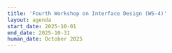 ```yaml
---
title: 'Fourth Workshop on Interface Design (WS-4)'
layout: agenda
start_date: 2025-10-01
end_date: 2025-10-31
human_date: October 2025
---
```

